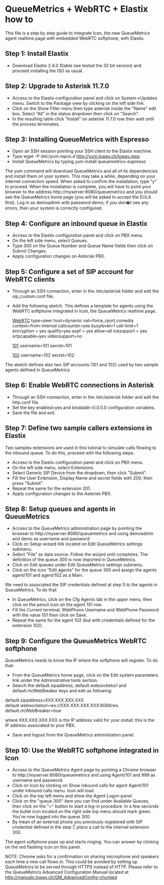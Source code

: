 # QueueMetrics + WebRTC + Elastix how to

This file is a step by step guide to integrate Icon, the new QueueMetrics agent realtime page with embedded WebRTC softphone, with Elastix.


## Step 1: Install Elastix
* Download Elastix 2.4.0 Stable (we tested the 32 bit version) and proceed installing the ISO as usual.

## Step 2: Upgrade to Asterisk 11.7.0
* Access to the Elastix configuration panel and click on System->Updates menu. Switch to the Package view by clicking on the left side link.
* Click on the Show Filter menu then type asterisk inside the "Name" edit box. Select "All" in the status dropdown then click on "Search".
* In the resulting table click "Install" on asterisk 11.7.0 row then wait until the process terminates.

## Step 3: Installing QueueMetrics with Espresso
* Open an SSH session pointing your SSH client to the Elastix machine.
* Type wget -P /etc/yum.repos.d http://yum.loway.ch/loway.repo
* Install QueueMetrics by typing yum install queuemetrics-espresso

The yum command will download QueueMetrics and all of its dependencies and install them on your system. This may take a while, depending on your internet connection speed. When asked to confirm the installation, type "y" to proceed.
When the installation is complete, you will have to point your browser to the address http://myserver:8080/queuemetrics and you should see the QueueMetrics home page (you will be asked to accept the EULA first).
Log in as demoadmin with password demo; if you don�t see any errors, then your system is correctly configured.

## Step 4: Configure an inbound queue in Elastix
* Access to the Elastix configuration panel and click on PBX menu.
* On the left side menu, select Queues.
* Type 300 on the Queue Number and Queue Name fields then click on Submit Changes. 
* Apply configuration changes on Asterisk PBX.

## Step 5: Configure a set of SIP account for WebRTC clients
* Through an SSH connection, enter in the /etc/asterisk folder and edit the sip_custom.conf file.
* Add the following sketch. This defines a template for agents using the WebRTC softphone integrated in Icon, the QueueMetrics realtime page.


    [WebRTC](!)
    type=peer
    host=dynamic
    nat=force_rport,comedia
    context=from-internal
    callcounter=yes
    busylevel=1
    call-limit=1
    encryption = yes
    qualify=yes
    avpf = yes
    allow=all
    icesupport = yes
    srtpcapable=yes
    videosupport=no
    
    [101](WebRTC)
    username=101
    secret=101
    
    [102](WebRTC)
    username=102
    secret=102


The sketch defines also two SIP accounts (101 and 102) used by two sample agents defined in QueueMetrics.

## Step 6: Enable WebRTC connections in Asterisk
* Through an SSH connection, enter in the /etc/asterisk folder and edit the http.conf file.
* Set the key enabled=yes and bindaddr=0.0.0.0 configuration variables.
* Save the file and exit.

## Step 7: Define two sample callers extensions in Elastix
Two samples extensions are used in this tutorial to simulate calls flowing to the inbound queue. To do this, proceed with the following steps.
* Access to the Elastix configuration panel and click on PBX menu.
* On the left side menu, select Extensions.
* Select Generic SIP Device from the dropdown, then click "Submit".
* Fill the User Extension, Display Name and secret fields with 200, then press "Submit".
* Repeat the same for the extension 201.
* Apply configuration changes to the Asterisk PBX.

## Step 8: Setup queues and agents in QueueMetrics
* Access to the QueueMetrics administration page by pointing the browser to  http://myserver:8080/queuemetrics and using demoadmin and demo as username and password.
* Click on Setup wizard link located on Edit QueueMetrics settings submenu.
* Select "File" as data source. Follow the wizard until completes. The definition of the queue 300 is now imported in QueueMetrics.
* Click on Edit queues under Edit QueueMetrics settings submenu.
* Click on the icon "Edit agents" for the queue 300 and assign the agents agent/101 and agent/102 as a Main.

We need to associated the SIP credentials defined at step 5 to the agents in QueueMetrics. To do that:
* In QueueMetrics, click on the Cfg Agents tab in the upper menu, then click on the pencil icon on the agent 101 row.
* Fill the Current terminal, WebPhone Username and WebPhone Password with the value 101 then click on Save.
* Repeat the same for the agent 102 (but with credentials defined for the extension 102).

## Step 9: Configure the QueueMetrics WebRTC softphone
QueueMetrics needs to know the IP where the softphone will register. To do that:
* From the QueueMetrics home page, click on the Edit system parameters link under the Administrative tools section.
* Search the default.sipaddress, default.websocketurl and default.rtcWebBreaker keys and edit as following:

default.sipaddress=XXX.XXX.XXX.XXX
default.websocketurl=ws://XXX.XXX.XXX.XXX:8088/ws
default.rtcWebBreaker=true

where XXX.XXX.XXX.XXX is the IP address valid for your install: this is the IP address associated to your PBX.

* Save and logout from the QueueMetrics administation panel.

## Step 10: Use the WebRTC softphone integrated in Icon
* Access to the QueueMetrics Agent page by pointing a Chrome browser to  http://myserver:8080/queuemetrics and using Agent/101 and 999 as username and password.
* Click on Icon by clicking on Show inbound calls for agent Agent/101 under Inbound calls menu. Icon will load. 
* Click on the top left menu and show the Agent Logon panel. 
* Click on the "queue 300" item you can find under Available Queues, then click on the ">" button to start a log-in procedure. In a few seconds the bullet icon located on the
right side top menu should mark green. You're now logged into the queue 300.
* By mean of an external phone you previously registered with SIP credential defined in the step 7, place a call to the internal extension 300.

The agent softphone pops up and starts ringing. You can answer by clicking on the red flashing icon on this panel.

NOTE: Chrome asks for a confirmation on sharing microphone and speakers each time a new call flows in. This could be avoided by setting up QueueMetrics to be served through HTTPS
instead of HTTP. Please refer to the QueueMetrics Advanced Configuration Manual located at http://manuals.loway.ch/QM_AdvancedConfig-chunked
